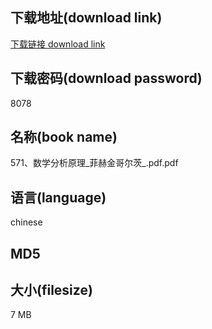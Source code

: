 ## 下载地址(download link)
[下载链接 download link](https://voluble-croquembouche-d321dc.netlify.app/?s=571%E3%80%81%E6%95%B0%E5%AD%A6%E5%88%86%E6%9E%90%E5%8E%9F%E7%90%86_%E8%8F%B2%E8%B5%AB%E9%87%91%E5%93%A5%E5%B0%94%E8%8C%A8_.pdf)

## 下载密码(download password)
8078

## 名称(book name)
571、数学分析原理_菲赫金哥尔茨_.pdf.pdf

## 语言(language)
chinese

## MD5


## 大小(filesize)
7 MB
